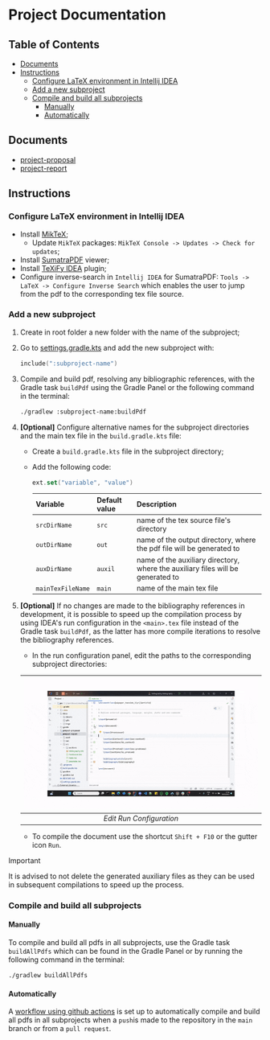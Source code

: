 # Project Documentation

## Table of Contents

- [Documents](#documents)
- [Instructions](#instructions)
  - [Configure LaTeX environment in Intellij IDEA](#configure-latex-environment-in-intellij-idea)
  - [Add a new subproject](#add-a-new-subproject)
  - [Compile and build all subprojects](#compile-and-build-all-subprojects)
    - [Manually](#manually)
    - [Automatically](#automatically)

## Documents

- [project-proposal](project-proposal/out/main.pdf)
- [project-report](project-report/out/main.pdf)

## Instructions

### Configure LaTeX environment in Intellij IDEA

- Install [MikTeX](https://miktex.org/download);
    - Update `MikTeX` packages: `MikTeX Console -> Updates -> Check for updates`;
- Install [SumatraPDF](https://www.sumatrapdfreader.org/download-free-pdf-viewer) viewer;
- Install [TeXiFy IDEA](https://plugins.jetbrains.com/plugin/9473-texify-idea) plugin;
- Configure inverse-search in `Intellij IDEA` for SumatraPDF: `Tools -> LaTeX -> Configure Inverse Search` which enables
  the user to jump from the pdf to the corresponding tex file source.

### Add a new subproject

1. Create in root folder a new folder with the name of the subproject;
2. Go to [settings.gradle.kts](settings.gradle.kts) and add the new subproject with:
    ```kotlin
    include(":subproject-name")
    ```
3. Compile and build pdf, resolving any bibliographic references, with the Gradle task `buildPdf` using the Gradle Panel
   or the following command in the terminal:
    ```bash
    ./gradlew :subproject-name:buildPdf
    ```

4. **[Optional]** Configure alternative names for the subproject directories and the main tex file in
   the `build.gradle.kts` file:
    - Create a `build.gradle.kts` file in the subproject directory;
    - Add the following code:

       ```kotlin
       ext.set("variable", "value")
       ```
      | Variable          | Default value | Description                                                                     |
      |-------------------|---------------|---------------------------------------------------------------------------------|
      | `srcDirName`      | `src`         | name of the tex source file's directory                                         |
      | `outDirName`      | `out`         | name of the output directory, where the pdf file will be generated to           |
      | `auxDirName`      | `auxil`       | name of the auxiliary directory, where the auxiliary files will be generated to |
      | `mainTexFileName` | `main`        | name of the main tex file                                                       |

5. **[Optional]** If no changes are made to the bibliography references in development, it is possible to speed up the
   compilation process by using IDEA's run configuration in the `<main>.tex` file instead of the Gradle task `buildPdf`,
   as the latter has more compile iterations to resolve the bibliography references.
    - In the run configuration panel, edit the paths to the corresponding subproject directories:

   | ![Run Configuration](docs/gifs/idea-main-tex-configuration.gif) |
   |:---------------------------------------------------------------:|
   |                    *Edit Run Configuration*                     |

    - To compile the document use the shortcut `Shift + F10` or the gutter icon `Run`.

> [!IMPORTANT]
> It is advised to not delete the generated auxiliary files as they can be used in subsequent compilations to speed up
> the process.

### Compile and build all subprojects

#### Manually

To compile and build all pdfs in all subprojects, use the Gradle task `buildAllPdfs` which can be found in the Gradle
Panel or by running the following command in the terminal:

```bash
./gradlew buildAllPdfs
```

#### Automatically

A [workflow using github actions](.github/workflows/compile-all-documents.yaml) is set up
to automatically compile
and build all pdfs in all subprojects when a `push`is made to the repository in the `main` branch or from
a `pull request`.
